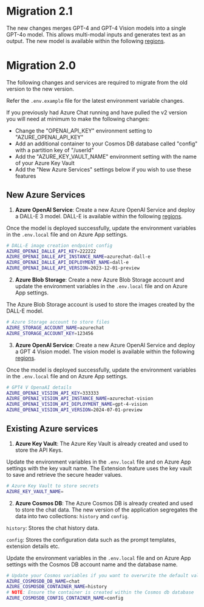 # Migration 2.1

The new changes merges GPT-4 and GPT-4 Vision models into a single GPT-4o model. This allows multi-modal inputs and generates text as an output. The new model is available within the following [regions](https://learn.microsoft.com/en-us/azure/ai-services/openai/concepts/models#gpt-4-and-gpt-4-turbo-preview-model-availability).

# Migration 2.0

The following changes and services are required to migrate from the old version to the new version.

Refer the `.env.example` file for the latest environment variable changes.

If you previously had Azure Chat running and have pulled the v2 version you will need at minimum to make the following changes:

* Change the "OPENAI_API_KEY" environment setting to "AZURE_OPENAI_API_KEY"
* Add an additional container to your Cosmos DB database called "config" with a partition key of "/userId"
* Add the "AZURE_KEY_VAULT_NAME" environment setting with the name of your Azure Key Vault
* Add the "New Azure Services" settings below if you wish to use these features

## New Azure Services

1. **Azure OpenAI Service**: Create a new Azure OpenAI Service and deploy a DALL-E 3 model. DALL-E is available within the following [regions](https://learn.microsoft.com/en-us/azure/ai-services/openai/concepts/models#dall-e-models-preview).

Once the model is deployed successfully, update the environment variables in the `.env.local` file and on Azure App settings.

```bash
# DALL-E image creation endpoint config
AZURE_OPENAI_DALLE_API_KEY=222222
AZURE_OPENAI_DALLE_API_INSTANCE_NAME=azurechat-dall-e
AZURE_OPENAI_DALLE_API_DEPLOYMENT_NAME=dall-e
AZURE_OPENAI_DALLE_API_VERSION=2023-12-01-preview
```

2. **Azure Blob Storage**: Create a new Azure Blob Storage account and update the environment variables in the `.env.local` file and on Azure App settings.

The Azure Blob Storage account is used to store the images created by the DALL-E model.

```bash
# Azure Storage account to store files
AZURE_STORAGE_ACCOUNT_NAME=azurechat
AZURE_STORAGE_ACCOUNT_KEY=123456
```

3. **Azure OpenAI Service**: Create a new Azure OpenAI Service and deploy a GPT 4 Vision model. The vision model is available within the following [regions](https://learn.microsoft.com/en-us/azure/ai-services/openai/concepts/models#gpt-4-and-gpt-4-turbo-preview-model-availability).

Once the model is deployed successfully, update the environment variables in the `.env.local` file and on Azure App settings.

```bash
# GPT4 V OpenaAI details
AZURE_OPENAI_VISION_API_KEY=333333
AZURE_OPENAI_VISION_API_INSTANCE_NAME=azurechat-vision
AZURE_OPENAI_VISION_API_DEPLOYMENT_NAME=gpt-4-vision
AZURE_OPENAI_VISION_API_VERSION=2024-07-01-preview
```

## Existing Azure services

1. **Azure Key Vault**: The Azure Key Vault is already created and used to store the API Keys.

Update the environment variables in the `.env.local` file and on Azure App settings with the key vault name. The Extension feature uses the key vault to save and retrieve the secure header values.

```bash
# Azure Key Vault to store secrets
AZURE_KEY_VAULT_NAME=
```

2. **Azure Cosmos DB**: The Azure Cosmos DB is already created and used to store the chat data. The new version of the application segregates the data into two collections: `history` and `config`.

`history`: Stores the chat history data.

`config`: Stores the configuration data such as the prompt templates, extension details etc.

Update the environment variables in the `.env.local` file and on Azure App settings with the Cosmos DB account name and the database name.

```bash
# Update your Cosmos variables if you want to overwrite the default values
AZURE_COSMOSDB_DB_NAME=chat
AZURE_COSMOSDB_CONTAINER_NAME=history
# NOTE: Ensure the container is created within the Cosmos db database
AZURE_COSMOSDB_CONFIG_CONTAINER_NAME=config
```

